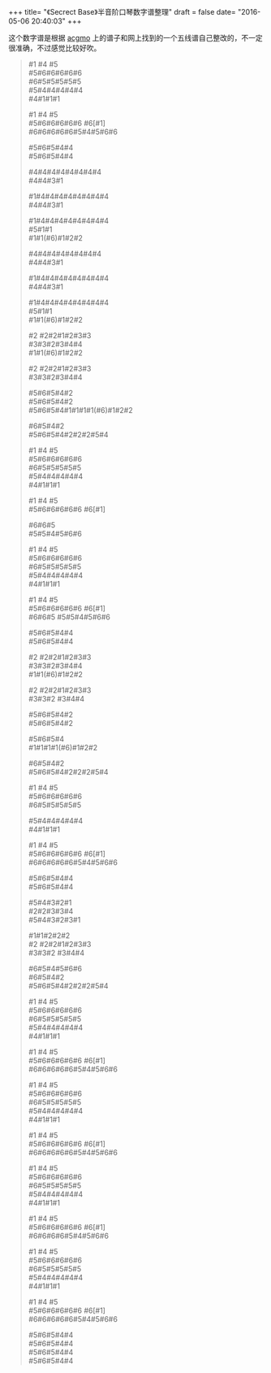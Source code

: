 +++
title= "《Secrect Base》半音阶口琴数字谱整理"
draft = false
date= "2016-05-06 20:40:03"
+++

这个数字谱是根据 [acgmo](http://www.acgmo.cn/view/2/) 上的谱子和网上找到的一个五线谱自己整改的，不一定很准确，不过感觉比较好吹。  


>#1 #4 #5  
>#5#6#6#6#6#6  
>#6#5#5#5#5#5  
>#5#4#4#4#4#4  
>#4#1#1#1  
>  
>#1 #4 #5  
>#5#6#6#6#6#6 #6[#1]  
>#6#6#6#6#6#5#4#5#6#6  
>  
>#5#6#5#4#4    
>#5#6#5#4#4  
>  
>  
>#4#4#4#4#4#4#4#4    
>#4#4#3#1  
>  
>#1#4#4#4#4#4#4#4#4    
>#4#4#3#1  
>  
>#1#4#4#4#4#4#4#4#4    
>#5#1#1    
>#1#1(#6)#1#2#2  
>  
>#4#4#4#4#4#4#4#4    
>#4#4#3#1  
>  
>#1#4#4#4#4#4#4#4#4    
>#4#4#3#1  
>  
>#1#4#4#4#4#4#4#4#4    
>#5#1#1    
>#1#1(#6)#1#2#2  
>  
>  
>#2 #2#2#1#2#3#3  
>#3#3#2#3#4#4    
>#1#1(#6)#1#2#2  
>  
>#2 #2#2#1#2#3#3    
>#3#3#2#3#4#4  
>  
>#5#6#5#4#2    
>#5#6#5#4#2  
>#5#6#5#4#1#1#1#1(#6)#1#2#2  
>  
>#6#5#4#2    
>#5#6#5#4#2#2#2#5#4  
>  
>  
>#1 #4 #5    
>#5#6#6#6#6#6    
>#6#5#5#5#5#5  
>#5#4#4#4#4#4  
>#4#1#1#1  
>  
>#1 #4 #5    
>#5#6#6#6#6#6 #6[#1]   
>  
>#6#6#5  
>#5#5#4#5#6#6  
>  
>#1 #4 #5    
>#5#6#6#6#6#6  
>#6#5#5#5#5#5    
>#5#4#4#4#4#4  
>#4#1#1#1  
>  
>#1 #4 #5    
>#5#6#6#6#6#6 #6[#1]  
>#6#6#5 #5#5#4#5#6#6  
>  
>#5#6#5#4#4    
>#5#6#5#4#4  
>  
>  
>#2 #2#2#1#2#3#3  
>#3#3#2#3#4#4    
>#1#1(#6)#1#2#2  
>  
>#2 #2#2#1#2#3#3  
>#3#3#2 #3#4#4  
>  
>#5#6#5#4#2    
>#5#6#5#4#2  
>  
>#5#6#5#4  
>#1#1#1#1(#6)#1#2#2  
>  
>#6#5#4#2    
>#5#6#5#4#2#2#2#5#4  
>  
>#1 #4 #5    
>#5#6#6#6#6#6  
>#6#5#5#5#5#5  
>  
>#5#4#4#4#4#4  
>#4#1#1#1  
>  
>#1 #4 #5    
>#5#6#6#6#6#6 #6[#1]    
>#6#6#6#6#6#5#4#5#6#6  
>  
>#5#6#5#4#4    
>#5#6#5#4#4  
>  
>  
>#5#4#3#2#1    
>#2#2#3#3#4    
>#5#4#3#2#3#1  
>  
>#1#1#2#2#2    
>#2 #2#2#1#2#3#3   
>#3#3#2 #3#4#4  
>  
>#6#5#4#5#6#6    
>#6#5#4#2    
>#5#6#5#4#2#2#2#5#4  
>  
>  
>#1 #4 #5    
>#5#6#6#6#6#6    
>#6#5#5#5#5#5  
>#5#4#4#4#4#4  
>#4#1#1#1  
>  
>#1 #4 #5    
>#5#6#6#6#6#6 #6[#1]    
>#6#6#6#6#6#5#4#5#6#6  
>  
>#1 #4 #5    
>#5#6#6#6#6#6  
>#6#5#5#5#5#5  
>#5#4#4#4#4#4  
>#4#1#1#1  
>  
>#1 #4 #5    
>#5#6#6#6#6#6 #6[#1]    
>#6#6#6#6#6#5#4#5#6#6  
>  
>#1 #4 #5    
>#5#6#6#6#6#6  
>#6#5#5#5#5#5  
>#5#4#4#4#4#4    
>#4#1#1#1  
>  
>#1 #4 #5    
>#5#6#6#6#6#6 #6[#1]    
>#6#6#6#6#5#4#5#6#6  
>  
>#1 #4 #5    
>#5#6#6#6#6#6  
>#6#5#5#5#5#5  
>#5#4#4#4#4#4  
>#4#1#1#1  
>  
>#1 #4 #5    
>#5#6#6#6#6#6 #6[#1]    
>#6#6#6#6#6#5#4#5#6#6  
>  
>#5#6#5#4#4    
>#5#6#5#4#4  
>#5#6#5#4#4    
>#5#6#5#4#4